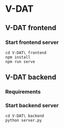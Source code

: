 # V-DAT

## V-DAT frontend

### Start frontend server

```
cd V-DAT\ frontend
npm install
npm run serve
```

## V-DAT backend

### Requirements

### Start backend server

```
cd V-DAT\ backend
python server.py
```




